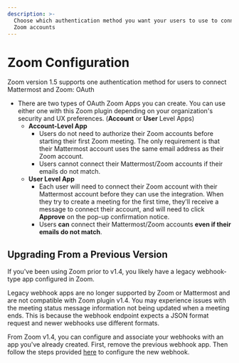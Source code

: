 ```yaml
---
description: >-
  Choose which authentication method you want your users to use to connect their
  Zoom accounts
---
```


# Zoom Configuration

Zoom version 1.5 supports one authentication method for users to connect Mattermost and Zoom: OAuth 

* There are two types of OAuth Zoom Apps you can create.  You can use either one with this Zoom plugin depending on your organization's security and UX preferences.  \(**Account** or **User** Level Apps\)
  * **Account-Level App**
    * Users do not need to authorize their Zoom accounts before starting their first Zoom meeting.  The only requirement is that their Mattermost account uses the same email address as their Zoom account. 
    * Users cannot connect their Mattermost/Zoom accounts if their emails do not match.
  * **User Level App**
    * Each user will need to connect their Zoom account with their Mattermost account before they can use the integration. When they try to create a meeting for the first time, they'll receive a message to connect their account, and will need to click **Approve** on the pop-up confirmation notice.
    * Users **can** connect their Mattermost/Zoom accounts **even if their emails do not match**.

## Upgrading From a Previous Version

If you've been using Zoom prior to v1.4, you likely have a legacy webhook-type app configured in Zoom.

Legacy webhook apps are no longer supported by Zoom or Mattermost and are not compatible with Zoom plugin v1.4. You may experience issues with the meeting status message information not being updated when a meeting ends. This is because the webhook endpoint expects a JSON format request and newer webhooks use different formats.

From Zoom v1.4, you can configure and associate your webhooks with an app you've already created. First, remove the previous webhook app. Then follow the steps provided [here](https://mattermost.gitbook.io/plugin-zoom/installation/zoom-configuration/webhook-configuration) to configure the new webhook.

